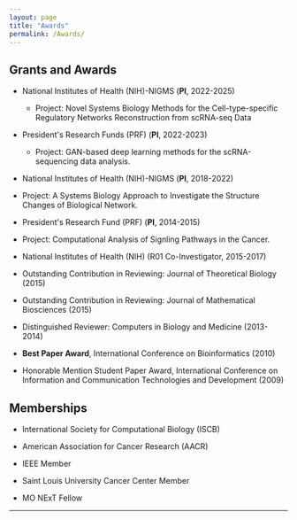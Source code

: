 ```yaml
---
layout: page
title: "Awards"
permalink: /Awards/
---
```


## Grants and Awards ##
	
- National Institutes of Health (NIH)-NIGMS (<b>PI</b>, 2022-2025)
  - Project: Novel Systems Biology Methods for the Cell-type-specific Regulatory Networks Reconstruction from 
scRNA-seq Data

- President's Research Funds (PRF)  (<b>PI</b>, 2022-2023) 
  - Project: GAN-based deep learning methods for the scRNA-sequencing data analysis.


- National Institutes of Health (NIH)-NIGMS (<b>PI</b>, 2018-2022) 
 - Project: A Systems Biology Approach to Investigate the Structure Changes of Biological Network.

- President's Research Fund (PRF) (<b>PI</b>, 2014-2015)
 - Project: Computational Analysis of Signling Pathways in the Cancer.


- National Institutes of Health (NIH) (R01 Co-Investigator, 2015-2017)

- Outstanding Contribution in Reviewing: Journal of Theoretical Biology (2015)

- Outstanding Contribution in Reviewing: Journal of Mathematical Biosciences (2015)

- Distinguished Reviewer: Computers in Biology and Medicine (2013-2014)

- <b>Best Paper Award</b>,  <a style="text-decoration:none" href="http://incob.apbionet.org/incob10/0index.html">
International Conference on Bioinformatics</a> (2010) 


- Honorable Mention Student Paper Award, International Conference on Information and Communication Technologies and Development (2009)


##  Memberships ##
       
- International Society for Computational Biology (ISCB)

- American Association for Cancer Research (AACR)

- IEEE Member

- Saint Louis University Cancer Center Member

- MO NExT Fellow

---

